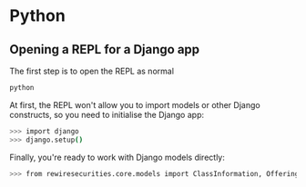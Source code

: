 # Python

## Opening a REPL for a Django app

The first step is to open the REPL as normal
```bash
python
```

At first, the REPL won't allow you to import models or other Django constructs, so you need to initialise the Django app:
```bash
>>> import django
>>> django.setup()
```

Finally, you're ready to work with Django models directly:

```bash
>>> from rewiresecurities.core.models import ClassInformation, Offering
```
